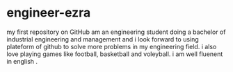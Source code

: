 # engineer-ezra
my first repository on GitHub
am an engineering student doing a bachelor of industrial engineering and management and i look forward to using plateform of github to solve more problems in my engineering field.
i also love playing games like football, basketball and voleyball.
i am well fluenent in english .
